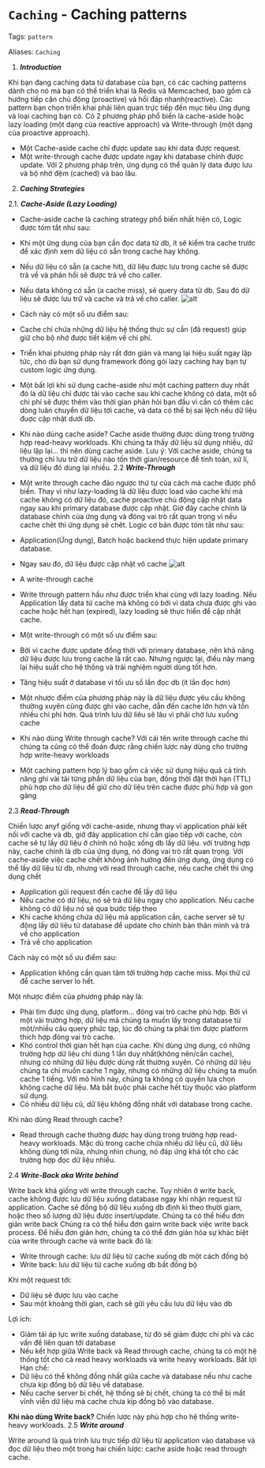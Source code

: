 # `Caching` - Caching patterns

Tags: `pattern`

Aliases: `Caching`

1. ***Introduction***

Khi bạn đang caching data từ database của bạn, có các caching patterns dành cho nó mà bạn có thể triển khai là Redis và Memcached, bao gồm cả hướng tiếp cận chủ động (proactive) và hồi đáp nhanh(reactive).
Các pattern bạn chọn triển khai phải liên quan trực tiếp đến mục tiêu ứng dụng và loại caching bạn có.
Có 2 phương pháp phổ biến là cache-aside hoặc lazy loading (một dạng của reactive approach) và Write-through (một dạng của proactive approach).

* Một Cache-aside cache chỉ được update sau khi data được request.
* Một write-through cache được update ngay khi database chính được update. Với 2 phương pháp trên, ứng dụng có thể quản lý data được lưu và bộ nhớ đệm (cached) và bao lâu.

2. ***Caching Strategies***

2.1. ***Cache-Aside (Lazy Loading)***

* Cache-aside cache là caching strategy phổ biến nhất hiện có, Logic được tóm tắt như sau:
  
* Khi một ứng dụng của bạn cần đọc data từ db, ít sẽ kiểm tra cache trước để xác định xem dữ liệu có sẵn trong cache hay không.
* Nếu dữ liệu có sẵn (a cache hit), dữ liệu được lưu trong cache sẽ được trả về và phản hồi sẽ được trả về cho caller.
* Nếu data không có sẵn (a cache miss), sẽ query data từ db. Sau đó dữ liệu sẽ được lưu trữ và cache và trả về cho caller.
![alt](https://docs.aws.amazon.com/images/whitepapers/latest/database-caching-strategies-using-redis/images/image3.png)

* Cách này có một số ưu điểm sau:

* Cache chỉ chứa những dữ liệu hệ thống thực sự cần (đã request) giúp giữ cho bộ nhớ được tiết kiệm về chi phí.
* Triển khai phương pháp này rất đơn giản và mang lại hiệu suất ngay lập tức, cho dù bạn sử dụng framework đóng gói lazy caching hay bạn tự custom logic ứng dụng.

* Một bất lợi khi sử dụng cache-aside như một caching pattern duy nhất đó là dữ liệu chỉ được tải vào cache sau khi cache không có data, một số chi phí sẽ được thêm vào thời gian phản hòi bạn đầu vì cần có thêm các dòng luân chuyển dữ liệu tới cache, và data có thể bị sai lệch nếu dữ liệu đuợc cập nhật dưới db.

* Khi nào dùng cache aside?
Cache aside thường được dùng trong trường hợp read-heavy workloads. Khi chúng ta thấy dữ liệu sử dụng nhiều, dữ liệu lặp lại... thì nên dùng cache aside. Lưu ý: Với cache aside, chúng ta thường chỉ lưu trữ dữ liệu nào tốn thời gian/resource để tính toán, xử lí, và dữ liệu đó dùng lại nhiều.
2.2 ***Write-Through***

* Một write through cache đảo ngược thứ tự của cách mà cache được phổ biến. Thay vì như lazy-loading là dữ liệu được load vào cache khi mà cache không có dữ liệu đó, cache proactive chủ động cập nhật data ngay sau khi primary database được cập nhật. Giờ đây cache chính là database chính của ứng dụng và đóng vai trò rất quan trọng vì nếu cache chêt thì ứng dụng sẽ chêt. Logic cơ bản được tóm tắt như sau:

* Application(Ứng dụng), Batch hoặc backend  thực hiện update primary database.
* Ngay sau đó, dữ liệu được cập nhật vô cache
![alt](https://docs.aws.amazon.com/images/whitepapers/latest/database-caching-strategies-using-redis/images/image4.png)

* A write-through cache

* Write through pattern hầu như được triển khai cùng với lazy loading. Nếu Application lấy data từ cache mà không có bởi vì data chưa được ghi vào cache hoặc hết hạn (expired), lazy loading sẽ thực hiển để cập nhật cache.

* Một write-through có một số ưu điểm sau:

* Bởi vì cache được update đồng thời với primary database, nên khả năng dữ liệu được lưu trong cache là rất cao. Nhưng ngược lại, điều này mang lại hiệu suất cho hệ thống và trải nghiệm người dùng tốt hơn.
* Tăng hiệu suất ở database vì tối ưu số lần đọc db (ít lần đọc hơn)

* Một nhược điểm của phương pháp này là dữ liệu được yêu cầu không thường xuyên cũng được ghi vào cache, dẫn đến cache lớn hơn và tốn nhiều chi phí hơn. Quá trình lưu dữ liêu sẽ lâu vì phải chờ lưu xuống cache

* Khi nào dùng Write through cache?
Với cái tên write through cache thì chúng ta cũng có thể đoán được rằng chiến lược này dùng cho trường hợp write-heavy workloads

* Một caching pattern hợp lý bao gồm cả việc sử dụng hiệu quả cả tính năng ghi vài tải từng phần dữ liệu của bạn, đồng thời đặt thời hạn (TTL) phù hợp  cho dữ liệu để giữ cho dữ liệu trên cache được phù hợp và gọn gàng

2.3 ***Read-Through***

Chiến lược anyf giống với cache-aside, nhưng thay vì application phải kết nối với cache và db, giờ đây application chỉ cần giao tiếp với cache, còn cache sẽ tự lấy dữ liệu ở chính nó hoặc xống db lấy dữ liệu. với trường hợp này, cache chính là db của ứng dụng, nó đóng vai trò rất quan trọng. Với cache-aside việc cache chết không ảnh hưởng đến ứng dụng, ứng dụng có thể lấy dữ liệu từ db, nhưng với read through cache, nếu cache chết thì ứng dụng chết

* Application gửi request đến cache để lấy dữ liệu
* Nếu cache có dữ liệu, nó sẽ trả dữ liệu ngay cho application. Nếu cache không có dữ liệu nó sẽ qua bước tiếp theo
* Khi cache không chứa dữ liệu mà application cần, cache server sẽ tự động lấy dữ liệu từ database để update cho chính bản thân mình và trả về cho application
* Trả về cho application

Cách này có một số ưu điểm sau:

* Application không cần quan tâm tới trường hợp cache miss. Mọi thứ cứ để cache server lo hết.

Một nhược điểm của phương pháp này là:

* Phải tìm được ứng dụng, platform... đóng vai trò cache phù hợp. Bởi vì một vài trường hợp, dữ liệu mà chúng ta muốn lấy trong database từ một/nhiều câu query phức tạp, lúc đó chúng ta phải tìm được platform thích hợp đóng vai trò cache.
* Khó control thời gian hết hạn của cache. Khi dùng ứng dụng, có những trường hợp dữ liệu chỉ dùng 1 lần duy nhất(không nên/cần cache), nhưng có những dữ liệu được dùng rất thường xuyên. Có những dữ liệu chúng ta chỉ muốn cache 1 ngày, nhưng có những dữ liệu chúng ta muốn cache 1 tiếng. Với mô hình này, chúng ta không có quyền lựa chọn không cache dữ liệu. Mà bắt buộc phải cache hết tùy thuộc vào platform sử dụng.
* Có nhiều dữ liệu cũ, dữ liệu không đồng nhất với database trong cache.

Khi nào dùng Read through cache?

* Read through cache thường được hay dùng trong trường hợp read-heavy workloads. Mặc dù trong cache chứa nhiều dữ liệu cũ, dữ liệu không dùng tới nữa, nhưng nhìn chung, nó đáp ứng khá tốt cho các trường hợp đọc dữ liệu nhiều.

2.4 ***Write-Back aka Write behind***

Write back khá giống với write through cache. Tuy nhiên ở write back, cache không được lưu dữ liệu xuống database ngay khi nhận request từ application.
Cache sẽ đồng bộ dữ liệu xuống db định kì theo thười giam, hoặc theo số lượng dữ liệu được insert/update. Chúng ta có thể hiểu đơn giản write back
Chúng ra có thể hiểu đơn gairn write back việc write back process. Để hiểu đơn giản hơn, chúng ta có thể đơn giản hóa sự khác biệt của write through cache và write back đó là:

* Write through cache: lưu dữ liệu từ cache xuống db một cách đồng bộ
* Write back: lưu dữ liệu từ cache xuống db bất đồng bộ

Khi một request tới:

* Dữ liệu sẽ được lưu vào cache
* Sau một khoảng thời gian, cach sẽ gửi yêu cầu lưu dữ liệu vào db

Lợi ích:

* Giảm tải áp lực write xuống database, từ đó sẽ giảm được chi phí và các vấn đề liên quan tới database
* Nếu kết hợp giữa Write back và Read through cache, chúng ta có một hệ thống tốt cho cả read heavy workloads và write heavy workloads. Bất lợi
Hạn chế:
* Dữ liệu có thể không đồng nhất giữa cache và database nếu như cache chưa kịp đồng bộ dữ liệu về database.
* Nếu cache server bị chết, hệ thống sẽ bị chết, chúng ta có thể bị mất vĩnh viễn dữ liệu mà cache chưa kịp đồng bộ vào database.

**Khi nào dùng Write back?** Chiến lược này phù hợp cho hệ thống write-heavy workloads.
2.5 ***Write around***

Write around là quá trình lưu trực tiếp dữ liệu từ application vào database và đọc dữ liệu theo một trong hai chiến lược: cache aside hoặc read through cache.
